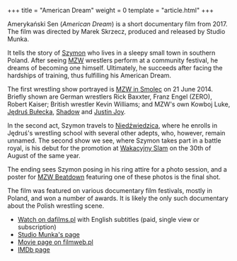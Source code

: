 +++
title = "American Dream"
weight = 0
template = "article.html"
+++

Amerykański Sen (_American Dream_) is a short documentary film from 2017. The film was directed by Marek Skrzecz, produced and released by Studio Munka.

It tells the story of [Szymon](@/w/szymon-siwiec.md) who lives in a sleepy small town in southern Poland. After seeing [MZW](@/o/mzw.md) wrestlers perform at a community festival, he dreams of becoming one himself. Ultimately, he succeeds after facing the hardships of training, thus fulfilling his American Dream.

<!-- more -->

The first wrestling show portrayed is [MZW in Smolec](@/e/mzw/2014-06-21-mzw-untitled.md) on 21 June 2014. Briefly shown are German wrestlers Rick Baxxter, Franz Engel (ZERO), Robert Kaiser; British wrestler Kevin Williams; and MZW's own Kowboj Luke, [Jędruś Bułecka](@/w/jedrus-bulecka.md), [Shadow](@/w/shadow.md) and [Justin Joy](@/w/justin-joy.md).

In the second act, Szymon travels to [Niedźwiedzica][niedzwiedzica-enwiki], where he enrolls in Jędruś's wrestling school with several other adepts, who, however, remain unnamed. The second show we see, where Szymon takes part in a battle royal, is his debut for the promotion at [Wakacyjny Slam](@/e/mzw/2014-08-30-mzw-wakacyjny-slam.md) on the 30th of August of the same year.

The ending sees Szymon posing in his ring attire for a photo session, and a poster for [MZW Beatdown](@/e/mzw/2016-05-14-mzw-beatdown.md) featuring one of these photos is the final shot.

The film was featured on various documentary film festivals, mostly in Poland, and won a number of awards. It is likely the only such documentary about the Polish wrestling scene.

* [Watch on dafilms.pl][dafilms] with English subtitles (paid, single view or subscription)
* [Studio Munka's page][studio-munka]
* [Movie page on filmweb.pl][filmweb]
* [IMDb page](https://www.imdb.com/title/tt7969896/)

[niedzwiedzica-enwiki]: https://en.wikipedia.org/wiki/Nied%C5%BAwiedzice,_Wa%C5%82brzych_County
[dafilms]: https://dafilms.pl/film/12807-amerykanski-sen
[studio-munka]: https://www.studiomunka.pl/pierwszy_dokument,12,809,Amerykanski-sen.html
[filmweb]: https://www.filmweb.pl/film/Ameryka%C5%84ski+sen-2016-788233
